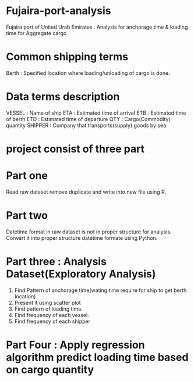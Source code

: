 # Fujaira-port-analysis
Fujaira port of United Urab Emirates .  Analysis for anchorage time &amp; loading time for Aggregate cargo

# Common shipping terms
Berth : Specified location where loading/unloading of cargo is done.

# Data terms description
VESSEL  : Name of ship
ETA     : Estimated time of arrival
ETB     : Estimated time of berth
ETD     : Estimated time of departure
QTY     : Cargo(Commodity) quantity
SHIPPER : Company that transports(supply) goods by sea.

# project consist of three part

# Part one
Read raw dataset remove duplicate and write into new file using R.

# Part two
Datetime format in raw dataset is not in proper structure for analysis.
Convert it into proper structure datetime formate using Python.

# Part three : Analysis Dataset(Exploratory Analysis)
1. Find Pattern of anchorage time(wating time require for ship to get berth location)
2. Present it using scatter plot
3. Find pattern of loading time.
4. Find frequency of each vessel.
5. Find frequency of each shipper

# Part Four : Apply regression algorithm predict loading time based on cargo quantity

